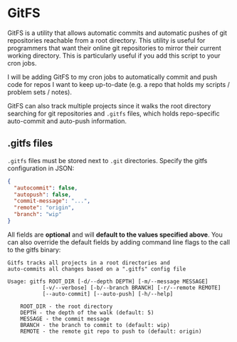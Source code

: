 # GitFS

GitFS is a utility that allows automatic commits and automatic pushes of git repositories reachable from a root directory. This utility is useful for programmers that want their online git repositories to mirror their current working directory. This is particularly useful if you add this script to your cron jobs. 

I will be adding GitFS to my cron jobs to automatically commit and push code for repos I want to keep up-to-date (e.g. a repo that holds my scripts / problem sets / notes).

GitFS can also track multiple projects since it walks the root directory searching for git repositories and `.gitfs` files, which holds repo-specific auto-commit and auto-push information.

## .gitfs files

`.gitfs` files must be stored next to `.git` directories. Specify the gitfs configuration in JSON:

```json
{
  "autocommit": false,
  "autopush": false,
  "commit-message": "...",
  "remote": "origin",
  "branch": "wip"
}
```

All fields are **optional** and will **default to the values specified above**. You can also override the default fields by adding command line flags to the call to the gitfs binary:

```
Gitfs tracks all projects in a root directories and
auto-commits all changes based on a ".gitfs" config file

Usage: gitfs ROOT_DIR [-d/--depth DEPTH] [-m/--message MESSAGE]
           [-v/--verbose] [-b/--branch BRANCH] [-r/--remote REMOTE]
           [--auto-commit] [--auto-push] [-h/--help]

    ROOT_DIR - the root directory
    DEPTH - the depth of the walk (default: 5)
    MESSAGE - the commit message
    BRANCH - the branch to commit to (default: wip)
    REMOTE - the remote git repo to push to (default: origin)
```
